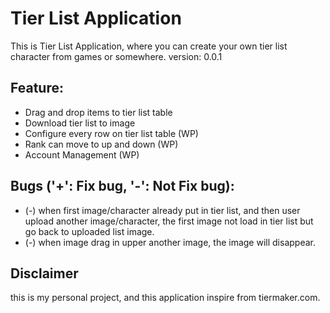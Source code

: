 # Tier List Application

This is Tier List Application, where you can create your own tier list character from games or somewhere.
version: 0.0.1

## Feature:

- Drag and drop items to tier list table
- Download tier list to image
- Configure every row on tier list table (WP)
- Rank can move to up and down (WP)
- Account Management (WP)

## Bugs ('+': Fix bug, '-': Not Fix bug):

- (-) when first image/character already put in tier list, and then user upload another image/character, the first image not load in tier list but go back to uploaded list image.
- (-) when image drag in upper another image, the image will disappear.

## Disclaimer

this is my personal project, and this application inspire from tiermaker.com.
